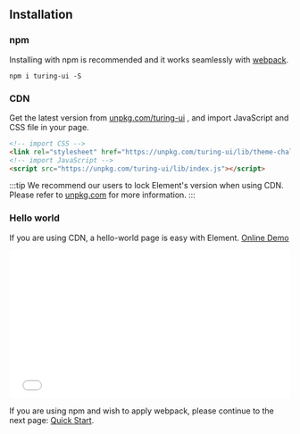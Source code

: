 ## Installation

### npm

Installing with npm is recommended and it works seamlessly with [webpack](https://webpack.js.org/).

```shell
npm i turing-ui -S
```

### CDN

Get the latest version from [unpkg.com/turing-ui](https://unpkg.com/turing-ui/) , and import JavaScript and CSS file in your page.

```html
<!-- import CSS -->
<link rel="stylesheet" href="https://unpkg.com/turing-ui/lib/theme-chalk/index.css">
<!-- import JavaScript -->
<script src="https://unpkg.com/turing-ui/lib/index.js"></script>
```

:::tip
We recommend our users to lock Element's version when using CDN. Please refer to [unpkg.com](https://unpkg.com) for more information.
:::

### Hello world

If you are using CDN, a hello-world page is easy with Element. [Online Demo](https://codepen.io/bofeng/pen/poaEmJY)

<iframe height="265" style="width: 100%;" scrolling="no" title="Element demo" src="//codepen.io/bofeng/embed/poaEmJY/?height=265&theme-id=light&default-tab=html" frameborder="no" allowtransparency="true" allowfullscreen="true">
  See the Pen <a href='https://codepen.io/bofeng/pen/poaEmJY/'>Element demo</a> by hetech
  (<a href='https://codepen.io/bofeng'>@bofeng</a>) on <a href='https://codepen.io'>CodePen</a>.
</iframe>

If you are using npm and wish to apply webpack, please continue to the next page: [Quick Start](/#/en-US/component/quickstart).
